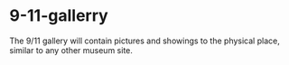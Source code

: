 # 9-11-gallerry
The 9/11 gallery will contain pictures and showings to the physical place, similar to any other museum site.
